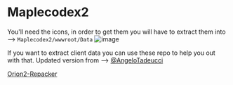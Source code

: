 # Maplecodex2

You'll need the icons, in order to get them you will have to extract them into --> `Maplecodex2/wwwroot/Data`
![image](https://user-images.githubusercontent.com/21027964/134573807-c1fec223-2734-4e9e-923a-5d8f4e713469.png)

If you want to extract client data you can use these repo to help you out with that.
Updated version from --> [@AngeloTadeucci](https://github.com/AngeloTadeucci)

[Orion2-Repacker](https://github.com/AngeloTadeucci/Orion2-Repacker)
